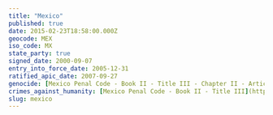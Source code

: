 ```yaml
---
title: "Mexico"
published: true
date: 2015-02-23T18:58:00.000Z
geocode: MEX
iso_code: MX
state_party: true
signed_date: 2000-09-07
entry_into_force_date: 2005-12-31
ratified_apic_date: 2007-09-27
genocide: [Mexico Penal Code - Book II - Title III - Chapter II - Article 149](https://iccdb.hrlc.net/data/doc/329/)
crimes_against_humanity: [Mexico Penal Code - Book II - Title III](https://iccdb.hrlc.net/data/doc/329/)
slug: mexico
---
```

